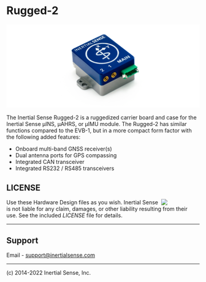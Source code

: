 # Rugged-2

![Rugged-2](images/rugged2.png)

The Inertial Sense Rugged-2 is a ruggedized carrier board and case for the Inertial Sense µINS, µAHRS, or µIMU module. The Rugged-2 has similar functions compared to the EVB-1, but in a more compact form factor with the following added features:
- Onboard multi-band GNSS receiver(s) 
- Dual antenna ports for GPS compassing
- Integrated CAN transceiver
- Integrated RS232 / RS485 transceivers


## LICENSE

<img src="https://www.oshwa.org/wp-content/uploads/2014/03/oshw-logo.svg" width="100" align="right" />

Use these Hardware Design files as you wish.  Inertial Sense is not liable for any claim, damages, or other liability resulting from their use.  See the included *LICENSE* file for details.

------

## Support

Email - support@inertialsense.com

------

(c) 2014-2022 Inertial Sense, Inc.

